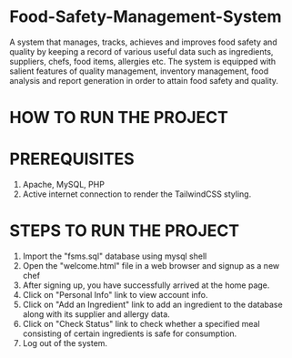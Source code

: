 # Food-Safety-Management-System

A system that manages, tracks, achieves and improves food safety and quality by keeping a record of various useful data such as ingredients, suppliers, chefs, food items, allergies etc. The system is equipped with salient features of quality management, inventory management, food analysis and report generation in order to attain food safety and quality.

# HOW TO RUN THE PROJECT

# PREREQUISITES

1. Apache, MySQL, PHP
2. Active internet connection to render the TailwindCSS styling.

# STEPS TO RUN THE PROJECT

1. Import the "fsms.sql" database using mysql shell
2. Open the "welcome.html" file in a web browser and signup as a new chef
3. After signing up, you have successfully arrived at the home page.
4. Click on "Personal Info" link to view account info.
5. Click on "Add an Ingredient" link to add an ingredient to the database along with its supplier and allergy data.
6. Click on "Check Status" link to check whether a specified meal consisting of certain ingredients is safe for consumption.
7. Log out of the system.
